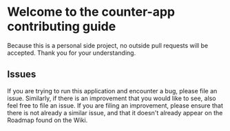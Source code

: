 # Welcome to the counter-app contributing guide

Because this is a personal side project, no outside pull requests will be accepted.
Thank you for your understanding.

## Issues

If you are trying to run this application and encounter a bug, please file an issue.
Similarly, if there is an improvement that you would like to see, also feel free to file an issue.
If you are filing an improvement, please ensure that there is not already a similar issue, and that it doesn't already appear on the Roadmap found on the Wiki.